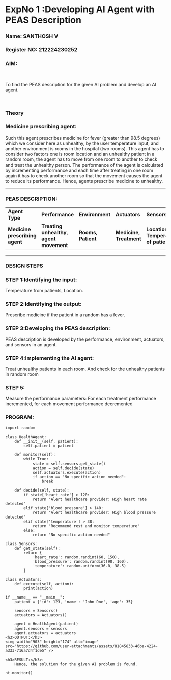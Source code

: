<h1>ExpNo 1 :Developing AI Agent with PEAS Description</h1>
<h3>Name: SANTHOSH V</h3>
<h3>Register NO: 212224230252</h3>

<h3>AIM:</h3>

<br>
<p>To find the PEAS description for the given AI problem and develop an AI agent.</p>
<br>
<h3>Theory</h3>
<h3>Medicine prescribing agent:</h3>
<p>Such this agent prescribes medicine for fever (greater than 98.5 degrees) which we consider here as unhealthy, by the user temperature input, and another environment is rooms in the hospital (two rooms). This agent has to consider two factors one is room location and an unhealthy patient in a random room, the agent has to move from one room to another to check and treat the unhealthy person. The performance of the agent is calculated by incrementing performance and each time after treating in one room again it has to check another room so that the movement causes the agent to reduce its performance. Hence, agents prescribe medicine to unhealthy.</p>
<hr>
<h3>PEAS DESCRIPTION:</h3>
<table>
  <tr>
    <td><strong>Agent Type</strong></td>
    <td><strong>Performance</strong></td>
     <td><strong>Environment</strong></td>
    <td><strong>Actuators</strong></td>
    <td><strong>Sensors</strong></td>
  </tr>
    <tr>
    <td><strong>Medicine prescribing agent</strong></td>
    <td><strong>Treating unhealthy, agent movement</strong></td>
     <td><strong>Rooms, Patient</strong></td>
    <td><strong>Medicine, Treatment</strong></td>
    <td><strong>Location, Temperature of patient</strong></td>
  </tr>
</table>
<hr>
<H3>DESIGN STEPS</H3>
<h3>STEP 1:Identifying the input:</h3>
<p>Temperature from patients, Location.</p>
<h3>STEP 2:Identifying the output:</h3>
<p>Prescribe medicine if the patient in a random has a fever.</p>
<h3>STEP 3:Developing the PEAS description:</h3>
<p>PEAS description is developed by the performance, environment, actuators, and sensors in an agent.</p>
<h3>STEP 4:Implementing the AI agent:</h3>
<p>Treat unhealthy patients in each room. And check for the unhealthy patients in random room</p>
<h3>STEP 5:</h3>
<p>Measure the performance parameters: For each treatment performance incremented, for each movement performance decremented</p>
<h3>PROGRAM:</h3>


~~~
import random

class HealthAgent:
    def __init__(self, patient):
        self.patient = patient

    def monitor(self):
        while True:
            state = self.sensors.get_state()
            action = self.decide(state)
            self.actuators.execute(action)
            if action == "No specific action needed":
                break

    def decide(self, state):
        if state['heart_rate'] > 120:
            return "Alert healthcare provider: High heart rate detected"
        elif state['blood_pressure'] > 140:
            return "Alert healthcare provider: High blood pressure detected"
        elif state['temperature'] > 38:
            return "Recommend rest and monitor temperature"
        else:
            return "No specific action needed"

class Sensors:
    def get_state(self):
        return {
            'heart_rate': random.randint(60, 150),
            'blood_pressure': random.randint(90, 160),
            'temperature': random.uniform(36.0, 38.5)
        }

class Actuators:
    def execute(self, action):
        print(action)

if __name__ == "__main__":
    patient = {'id': 123, 'name': 'John Doe', 'age': 35}

    sensors = Sensors()
    actuators = Actuators()

    agent = HealthAgent(patient)
    agent.sensors = sensors
    agent.actuators = actuators
<h3>OUTPUT:</h3>
<img width="903" height="174" alt="image" src="https://github.com/user-attachments/assets/81845833-46ba-4224-a333-716a7d4f1de5" />

<h3>RESULT:</h3>:
    Hence, the solution for the given AI problem is found.

nt.monitor()
~~~
